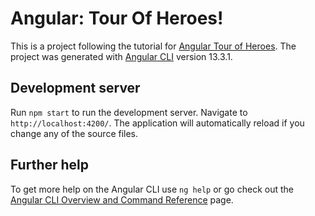 # Angular: Tour Of Heroes!
This is a project following the tutorial for [Angular Tour of Heroes](https://angular.io/tutorial). The project was generated with [Angular CLI](https://github.com/angular/angular-cli) version 13.3.1.

## Development server
Run `npm start` to run the development server. Navigate to `http://localhost:4200/`. The application will automatically reload if you change any of the source files.

## Further help
To get more help on the Angular CLI use `ng help` or go check out the [Angular CLI Overview and Command Reference](https://angular.io/cli) page.
